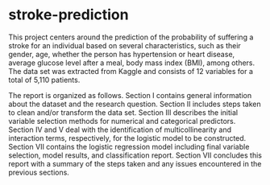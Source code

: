 # stroke-prediction
This project centers around the prediction of the probability of suffering a stroke for an individual based on several characteristics, such as their gender, age, whether the person has hypertension or heart disease, average glucose level after a meal, body mass index (BMI), among others. The data set was extracted from Kaggle and consists of 12 variables for a total of 5,110 patients.

The report is organized as follows. Section I contains general information about the dataset and the research question. Section II includes steps taken to clean and/or transform the data set. Section III describes the initial variable selection methods for numerical and categorical predictors. Section IV and V deal with the identification of multicollinearity and interaction terms, respectively, for the logistic model to be constructed. Section VII contains the logistic regression model including final variable selection, model results, and classification report. Section VII concludes this report with a summary of the steps taken and any issues encountered in the previous sections.
